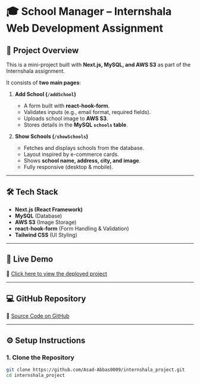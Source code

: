 # 🎓 School Manager – Internshala Web Development Assignment

## 📌 Project Overview
This is a mini-project built with **Next.js, MySQL, and AWS S3** as part of the Internshala assignment.

It consists of **two main pages**:

1. **Add School (`/addSchool`)**  
   - A form built with **react-hook-form**.  
   - Validates inputs (e.g., email format, required fields).  
   - Uploads school image to **AWS S3**.  
   - Stores details in the **MySQL `schools` table**.

2. **Show Schools (`/showSchools`)**  
   - Fetches and displays schools from the database.  
   - Layout inspired by e-commerce cards.  
   - Shows **school name, address, city, and image**.  
   - Fully responsive (desktop & mobile).  

---

## 🛠️ Tech Stack
- **Next.js (React Framework)**  
- **MySQL** (Database)  
- **AWS S3** (Image Storage)  
- **react-hook-form** (Form Handling & Validation)  
- **Tailwind CSS** (UI Styling)  

---

## 🚀 Live Demo
🔗 [Click here to view the deployed project](https://internshala-task-beta.vercel.app/)

---

## 💻 GitHub Repository
🔗 [Source Code on GitHub](https://github.com/Asad-Abbas0009/internshala_project)

---

## ⚙️ Setup Instructions

### 1. Clone the Repository
```bash
git clone https://github.com/Asad-Abbas0009/internshala_project.git
cd internshala_project

